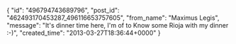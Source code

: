  {
   "id": "496794743689796",
   "post_id": "462493170453287_496116653757605",
   "from_name": "Maximus Legis",
   "message": "It's dinner time here, I'm of to Know some Rioja with my dinner :-)",
   "created_time": "2013-03-27T18:36:44+0000"
 }
